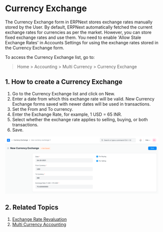 
# Currency Exchange


The Currency Exchange form in ERPNext stores exchange rates manually stored by the User. By default, ERPNext automatically fetched the current exchange rates for currencies as per the market. However, you can store fixed exchange rates and use them. You need to enable 'Allow Stale Exchange Rates' in Accounts Settings for using the exchange rates stored in the Currency Exchange form.


To access the Currency Exchange list, go to:



> 
> Home > Accounting > Multi Currency > Currency Exchange
> 
> 
> 


## 1. How to create a Currency Exchange


1. Go to the Currency Exchange list and click on New.
2. Enter a date from which this exchange rate will be valid. New Currency Exchange forms saved with newer dates will be used in transactions.
3. Set the From and To currency.
4. Enter the Exchange Rate, for example, 1 USD = 65 INR.
5. Select whether the exchange rate applies to selling, buying, or both transactions.
6. Save.


![Currency Exchange](/files/currency-exchange.png)


## 2. Related Topics


1. [Exchange Rate Revaluation](/docs/en/accounts/exchange-rate-revaluation)
2. [Multi Currency Accounting](/docs/en/accounts/multi-currency-accounting)


